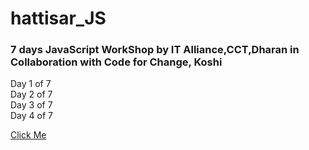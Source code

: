 # hattisar_JS

### 7 days JavaScript WorkShop by IT Alliance,CCT,Dharan in Collaboration with Code for Change, Koshi

Day 1 of 7 <br>
Day 2 of 7 <br>
Day 3 of 7 <br>
Day 4 of 7 <br>


[Click Me](https://prashantstha308.github.io/hattisar_JS/)